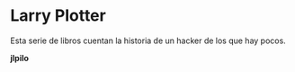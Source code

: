 # Larry Plotter


Esta serie de libros cuentan la historia de un hacker de los que hay pocos.

**jlpilo**